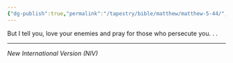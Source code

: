 ```yaml
---
{"dg-publish":true,"permalink":"/tapestry/bible/matthew/matthew-5-44/","title":"Matthew 5:44","hide":true,"tags":["bible-verse"],"dgHomeLink":true,"dgShowLocalGraph":true,"dgEnableSearch":true}
---
```



But I tell you, love your enemies and pray for those who persecute you. . . 


---
*New International Version (NIV)*